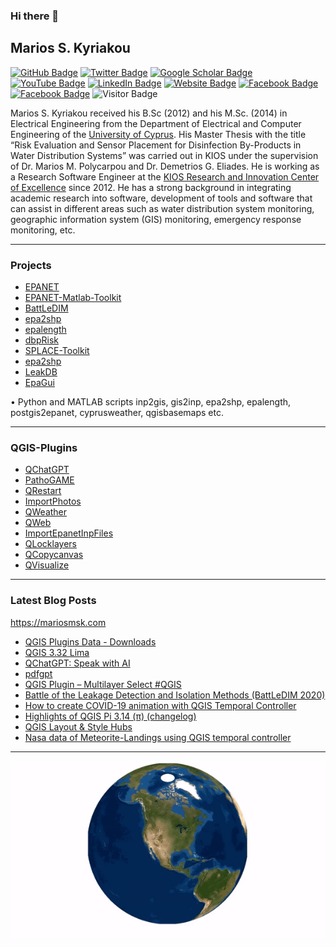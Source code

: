 ### Hi there 👋

## Marios S. Kyriakou

[![GitHub Badge](https://img.shields.io/github/followers/mariosmsk?style=social)](https://github.com/mariosmsk?tab=followers)
[![Twitter Badge](https://img.shields.io/twitter/follow/_mariosmsk_?style=social)](https://twitter.com/_mariosmsk_)
[![Google Scholar Badge](https://img.shields.io/badge/Google-Scholar-lightgrey)](https://scholar.google.com/citations?user=-9cuSJcAAAAJ&hl=en#)
[![YouTube Badge](https://img.shields.io/badge/My-YouTube-red)](https://www.youtube.com/user/mariosmsk)
[![LinkedIn Badge](https://img.shields.io/badge/My-LinkedIn-blue)](https://www.linkedin.com/in/marios-kyriakou-b56a5684/)
[![Website Badge](https://img.shields.io/badge/My-Website-black)](https://mariosmsk.com/)
[![Facebook Badge](https://img.shields.io/badge/Cyprus-EPANET-blue)](https://www.facebook.com/epanetcyprus/)
[![Facebook Badge](https://img.shields.io/badge/Cyprus-QGIS-green)](https://www.facebook.com/qgiscyprus/)
![Visitor Badge](https://visitor-badge.laobi.icu/badge?page_id=Mariosmsk.Mariosmsk)

Marios S. Kyriakou received his B.Sc (2012) and his M.Sc. (2014) in Electrical Engineering from the Department of Electrical and Computer Engineering of the [University of Cyprus](http://ucy.ac.cy/). His Master Thesis with the title “Risk Evaluation and Sensor Placement for Disinfection By-Products in Water Distribution Systems” was carried out in KIOS under the supervision of Dr. Marios M. Polycarpou and Dr. Demetrios G. Eliades. He is working as a Research Software Engineer at the [KIOS Research and Innovation Center of Excellence](https://www.kios.ucy.ac.cy/) since 2012. He has a strong background in integrating academic research into software, development of tools and software that can assist in different areas such as water distribution system monitoring, geographic information system (GIS) monitoring, emergency response monitoring, etc.  

---

### Projects
- [EPANET](https://github.com/OpenWaterAnalytics/EPANET)
- [EPANET-Matlab-Toolkit](https://github.com/OpenWaterAnalytics/EPANET-Matlab-Toolkit)
- [BattLeDIM](https://github.com/KIOS-Research/BattLeDIM)
- [epa2shp](https://github.com/KIOS-Research/Epa2Shp)
- [epalength](https://github.com/KIOS-Research/EpaLength)
- [dbpRisk](https://github.com/KIOS-Research/dbpRisk)
- [SPLACE-Toolkit](https://github.com/KIOS-Research/splace-toolkit)
- [epa2shp](https://github.com/KIOS-Research/Epa2Shp)
- [LeakDB](https://github.com/KIOS-Research/LeakDB)
- [EpaGui](https://github.com/KIOS-Research/EpaGui)

•	Python and MATLAB scripts inp2gis, gis2inp, epa2shp, epalength, postgis2epanet, cyprusweather, qgisbasemaps etc.

---

### QGIS-Plugins
- [QChatGPT](https://github.com/KIOS-Research/QChatGPT)
- [PathoGAME](https://github.com/KIOS-Research/PathoGAME)
- [QRestart](https://github.com/Mariosmsk/QRestart)
- [ImportPhotos](https://github.com/KIOS-Research/ImportPhotos)
- [QWeather](https://github.com/KIOS-Research/QWeather)
- [QWeb](https://github.com/KIOS-Research/QWeb)
- [ImportEpanetInpFiles](https://github.com/KIOS-Research/ImportEpanetInpFiles)
- [QLocklayers](https://github.com/Mariosmsk/QLocklayers)
- [QCopycanvas](https://github.com/Mariosmsk/QCopycanvas)
- [QVisualize](https://github.com/KIOS-Research/QVisualize)
---

### Latest Blog Posts
https://mariosmsk.com

<!-- HASHNODE:START -->
- [QGIS Plugins Data - Downloads](https://mariosmsk.wordpress.com/2023/07/05/qgis-plugins-data/)
- [QGIS 3.32 Lima](https://mariosmsk.wordpress.com/2023/06/24/qgis-3-32-lima-visual-changelog/)
- [QChatGPT: Speak with AI](https://mariosmsk.wordpress.com/2023/05/08/qchatgpt-speak-with-ai/)
- [pdfgpt](https://mariosmsk.wordpress.com/2023/06/14/pdfgpt-python-package/)
- [QGIS Plugin – Multilayer Select #QGIS](https://mariosmsk.com/2020/09/12/qgis-plugin-multilayer-select-qgis/)
- [Battle of the Leakage Detection and Isolation Methods (BattLeDIM 2020)](https://mariosmsk.com/2020/08/30/battle-of-the-leakage-detection-and-isolation-methods-battledim-2020/)
- [How to create COVID-19 animation with QGIS Temporal Controller](https://mariosmsk.com/2020/08/21/how-to-create-covid-19-animation-with-qgis-temporal-controller/)
- [Highlights of QGIS Pi 3.14 (π) (changelog)](https://mariosmsk.com/2020/06/25/highlights-of-qgis-pi-3-14-%cf%80-changelog/)
- [QGIS Layout & Style Hubs](https://mariosmsk.com/2020/08/01/qgis-layout-style-hubs/)
- [Nasa data of Meteorite-Landings using QGIS temporal controller](https://mariosmsk.com/2020/07/26/nasa-data-of-meteorite-landings-using-qgis-temporal-controller/)
<!-- HASHNODE:END -->

---

![](https://github.com/Mariosmsk/Mariosmsk/blob/master/world.gif)

